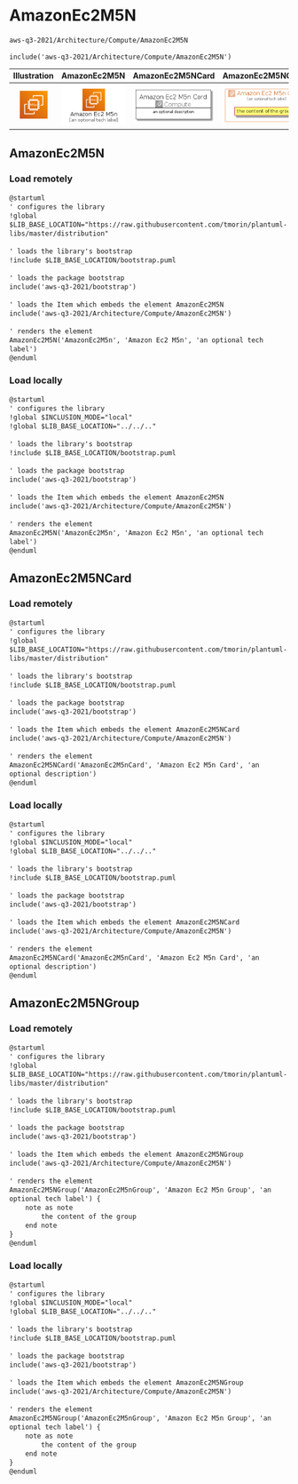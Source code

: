 # AmazonEc2M5N


```text
aws-q3-2021/Architecture/Compute/AmazonEc2M5N
```

```text
include('aws-q3-2021/Architecture/Compute/AmazonEc2M5N')
```



| Illustration | AmazonEc2M5N | AmazonEc2M5NCard | AmazonEc2M5NGroup |
| :---: | :---: | :---: | :---: |
| ![illustration for Illustration](../../../aws-q3-2021/Architecture/Compute/AmazonEc2M5N.png) | ![illustration for AmazonEc2M5N](../../../aws-q3-2021/Architecture/Compute/AmazonEc2M5N.Local.png) | ![illustration for AmazonEc2M5NCard](../../../aws-q3-2021/Architecture/Compute/AmazonEc2M5NCard.Local.png) | ![illustration for AmazonEc2M5NGroup](../../../aws-q3-2021/Architecture/Compute/AmazonEc2M5NGroup.Local.png) |




## AmazonEc2M5N

### Load remotely
```plantuml
@startuml
' configures the library
!global $LIB_BASE_LOCATION="https://raw.githubusercontent.com/tmorin/plantuml-libs/master/distribution"

' loads the library's bootstrap
!include $LIB_BASE_LOCATION/bootstrap.puml

' loads the package bootstrap
include('aws-q3-2021/bootstrap')

' loads the Item which embeds the element AmazonEc2M5N
include('aws-q3-2021/Architecture/Compute/AmazonEc2M5N')

' renders the element
AmazonEc2M5N('AmazonEc2M5n', 'Amazon Ec2 M5n', 'an optional tech label')
@enduml
```

### Load locally
```plantuml
@startuml
' configures the library
!global $INCLUSION_MODE="local"
!global $LIB_BASE_LOCATION="../../.."

' loads the library's bootstrap
!include $LIB_BASE_LOCATION/bootstrap.puml

' loads the package bootstrap
include('aws-q3-2021/bootstrap')

' loads the Item which embeds the element AmazonEc2M5N
include('aws-q3-2021/Architecture/Compute/AmazonEc2M5N')

' renders the element
AmazonEc2M5N('AmazonEc2M5n', 'Amazon Ec2 M5n', 'an optional tech label')
@enduml
```

## AmazonEc2M5NCard

### Load remotely
```plantuml
@startuml
' configures the library
!global $LIB_BASE_LOCATION="https://raw.githubusercontent.com/tmorin/plantuml-libs/master/distribution"

' loads the library's bootstrap
!include $LIB_BASE_LOCATION/bootstrap.puml

' loads the package bootstrap
include('aws-q3-2021/bootstrap')

' loads the Item which embeds the element AmazonEc2M5NCard
include('aws-q3-2021/Architecture/Compute/AmazonEc2M5N')

' renders the element
AmazonEc2M5NCard('AmazonEc2M5nCard', 'Amazon Ec2 M5n Card', 'an optional description')
@enduml
```

### Load locally
```plantuml
@startuml
' configures the library
!global $INCLUSION_MODE="local"
!global $LIB_BASE_LOCATION="../../.."

' loads the library's bootstrap
!include $LIB_BASE_LOCATION/bootstrap.puml

' loads the package bootstrap
include('aws-q3-2021/bootstrap')

' loads the Item which embeds the element AmazonEc2M5NCard
include('aws-q3-2021/Architecture/Compute/AmazonEc2M5N')

' renders the element
AmazonEc2M5NCard('AmazonEc2M5nCard', 'Amazon Ec2 M5n Card', 'an optional description')
@enduml
```

## AmazonEc2M5NGroup

### Load remotely
```plantuml
@startuml
' configures the library
!global $LIB_BASE_LOCATION="https://raw.githubusercontent.com/tmorin/plantuml-libs/master/distribution"

' loads the library's bootstrap
!include $LIB_BASE_LOCATION/bootstrap.puml

' loads the package bootstrap
include('aws-q3-2021/bootstrap')

' loads the Item which embeds the element AmazonEc2M5NGroup
include('aws-q3-2021/Architecture/Compute/AmazonEc2M5N')

' renders the element
AmazonEc2M5NGroup('AmazonEc2M5nGroup', 'Amazon Ec2 M5n Group', 'an optional tech label') {
    note as note
        the content of the group
    end note
}
@enduml
```

### Load locally
```plantuml
@startuml
' configures the library
!global $INCLUSION_MODE="local"
!global $LIB_BASE_LOCATION="../../.."

' loads the library's bootstrap
!include $LIB_BASE_LOCATION/bootstrap.puml

' loads the package bootstrap
include('aws-q3-2021/bootstrap')

' loads the Item which embeds the element AmazonEc2M5NGroup
include('aws-q3-2021/Architecture/Compute/AmazonEc2M5N')

' renders the element
AmazonEc2M5NGroup('AmazonEc2M5nGroup', 'Amazon Ec2 M5n Group', 'an optional tech label') {
    note as note
        the content of the group
    end note
}
@enduml
```

